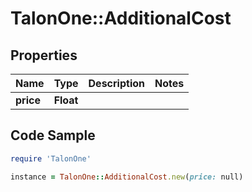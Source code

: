 # TalonOne::AdditionalCost

## Properties

Name | Type | Description | Notes
------------ | ------------- | ------------- | -------------
**price** | **Float** |  | 

## Code Sample

```ruby
require 'TalonOne'

instance = TalonOne::AdditionalCost.new(price: null)
```


